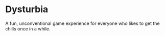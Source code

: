 # Dysturbia
A fun, unconventional game experience for everyone who likes to get the chills once in a while.
